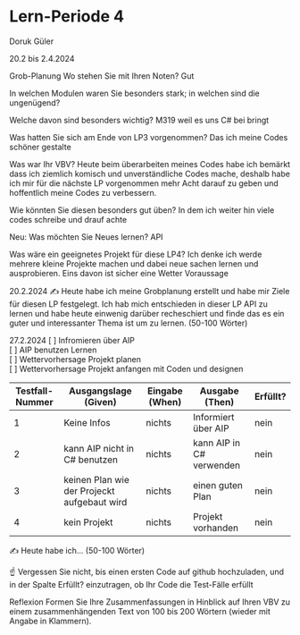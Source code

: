 # Lern-Periode 4
Doruk Güler

20.2 bis 2.4.2024

Grob-Planung
Wo stehen Sie mit Ihren Noten?
Gut

In welchen Modulen waren Sie besonders stark; in welchen sind die ungenügend?

Welche davon sind besonders wichtig?
M319 weil es uns C# bei bringt

Was hatten Sie sich am Ende von LP3 vorgenommen?
Das ich meine Codes schöner gestalte

Was war Ihr VBV?
Heute beim überarbeiten meines Codes habe ich bemärkt dass ich ziemlich komisch und unverständliche Codes mache, deshalb habe ich mir für die nächste LP vorgenommen mehr 
Acht darauf zu geben und hoffentlich meine Codes zu verbessern.

Wie könnten Sie diesen besonders gut üben?
In dem ich weiter hin viele codes schreibe und drauf achte

Neu: Was möchten Sie Neues lernen?
API

Was wäre ein geeignetes Projekt für diese LP4?
Ich denke ich werde mehrere kleine Projekte machen und dabei neue sachen lernen und ausprobieren. Eins davon ist sicher eine Wetter Voraussage

20.2.2024
✍️ Heute habe ich meine Grobplanung erstellt und habe mir Ziele für diesen LP festgelegt. Ich hab mich entschieden in dieser LP API zu lernen und habe heute einwenig darüber recheschiert und finde das es ein guter und interessanter Thema ist um zu lernen. (50-100 Wörter)

27.2.2024
[ ] Infromieren über AIP                 
[ ] AIP benutzen Lernen                     
[ ] Wettervorhersage Projekt planen                                
[ ] Wettervorhersage Projekt anfangen mit Coden und designen                          
 
| Testfall-Nummer | Ausgangslage (Given) | Eingabe (When) | Ausgabe (Then) | Erfüllt? |
| -------------- | -------------------- | -------------- | -------------- | -------- |
| 1              |        Keine Infos   |  nichts        | Informiert über AIP |  nein    |
| 2              |   kann AIP nicht in C# benutzen      |    nichts      | kann AIP in C# verwenden |     nein    |
| 3              |keinen Plan wie der Projeckt aufgebaut wird | nichts| einen guten Plan  |  nein  |
| 4              |   kein Projekt       |  nichts        | Projekt vorhanden  |     nein     |

✍️ Heute habe ich... (50-100 Wörter)

☝️ Vergessen Sie nicht, bis einen ersten Code auf github hochzuladen, und in der Spalte Erfüllt? einzutragen, ob Ihr Code die Test-Fälle erfüllt

Reflexion
Formen Sie Ihre Zusammenfassungen in Hinblick auf Ihren VBV zu einem zusammenhängenden Text von 100 bis 200 Wörtern (wieder mit Angabe in Klammern).
